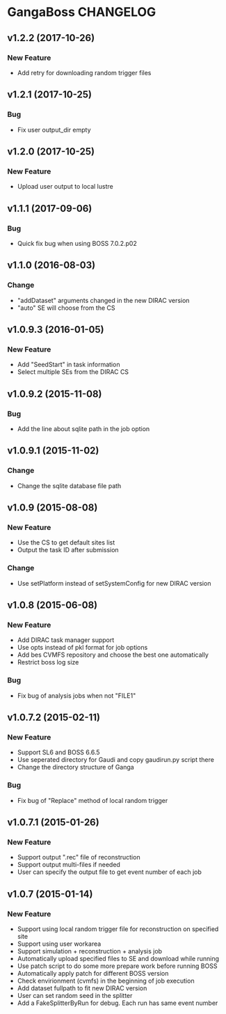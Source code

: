 GangaBoss CHANGELOG
===================

v1.2.2 (2017-10-26)
-------------------

### New Feature
- Add retry for downloading random trigger files

v1.2.1 (2017-10-25)
-------------------

### Bug
- Fix user output_dir empty

v1.2.0 (2017-10-25)
-------------------

### New Feature
- Upload user output to local lustre

v1.1.1 (2017-09-06)
-------------------

### Bug
- Quick fix bug when using BOSS 7.0.2.p02

v1.1.0 (2016-08-03)
-------------------

### Change
- "addDataset" arguments changed in the new DIRAC version
- "auto" SE will choose from the CS

v1.0.9.3 (2016-01-05)
---------------------

### New Feature
- Add "SeedStart" in task information
- Select multiple SEs from the DIRAC CS

v1.0.9.2 (2015-11-08)
---------------------

### Bug
- Add the line about sqlite path in the job option

v1.0.9.1 (2015-11-02)
---------------------

### Change
- Change the sqlite database file path

v1.0.9 (2015-08-08)
---------------------

### New Feature
- Use the CS to get default sites list
- Output the task ID after submission

### Change
- Use setPlatform instead of setSystemConfig for new DIRAC version

v1.0.8 (2015-06-08)
---------------------

### New Feature
- Add DIRAC task manager support
- Use opts instead of pkl format for job options
- Add bes CVMFS repository and choose the best one automatically
- Restrict boss log size

### Bug
- Fix bug of analysis jobs when not "FILE1"

v1.0.7.2 (2015-02-11)
---------------------

### New Feature
- Support SL6 and BOSS 6.6.5
- Use seperated directory for Gaudi and copy gaudirun.py script there
- Change the directory structure of Ganga

### Bug
- Fix bug of "Replace" method of local random trigger

v1.0.7.1 (2015-01-26)
---------------------

### New Feature
- Support output ".rec" file of reconstruction
- Support output multi-files if needed
- User can specify the output file to get event number of each job

v1.0.7 (2015-01-14)
-------------------

### New Feature
- Support using local random trigger file for reconstruction on specified site
- Support using user workarea
- Support simulation + reconstruction + analysis job
- Automatically upload specified files to SE and download while running
- Use patch script to do some more prepare work before running BOSS
- Automatically apply patch for different BOSS version
- Check envirionment (cvmfs) in the beginning of job execution
- Add dataset fullpath to fit new DIRAC version
- User can set random seed in the splitter
- Add a FakeSplitterByRun for debug. Each run has same event number
